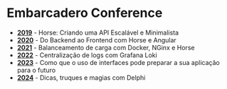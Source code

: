 # Embarcadero Conference

* [**2019**](https://github.com/viniciussanchez/embarcadero-conference/tree/master/2019) - Horse: Criando uma API Escalável e Minimalista
* [**2020**](https://github.com/viniciussanchez/embarcadero-conference/tree/master/2020) - Do Backend ao Frontend com Horse e Angular
* [**2021**](https://github.com/viniciussanchez/embarcadero-conference/tree/master/2021) - Balanceamento de carga com Docker, NGinx e Horse
* [**2022**](https://github.com/viniciussanchez/embarcadero-conference/tree/master/2022) - Centralização de logs com Grafana Loki
* [**2023**](https://github.com/viniciussanchez/embarcadero-conference/tree/master/2023) - Como que o uso de interfaces pode preparar a sua aplicação para o futuro
* [**2024**](https://github.com/viniciussanchez/embarcadero-conference/tree/master/2024) - Dicas, truques e magias com Delphi

